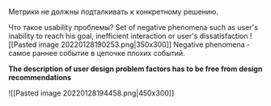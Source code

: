 Метрики не должны подталкивать к конкретному решению.

Что такое usability проблемы?
Set of negative phenomena such as user's inability to reach his goal, inefficient interaction or user's dissatisfaction
![[Pasted image 20220128190253.png|350x300]]
Negative phenomena - самое раннее событие в цепочке плохих событий.

**The description of user design problem factors has to be free from design recommendations**

![[Pasted image 20220128194458.png|450x300]]

